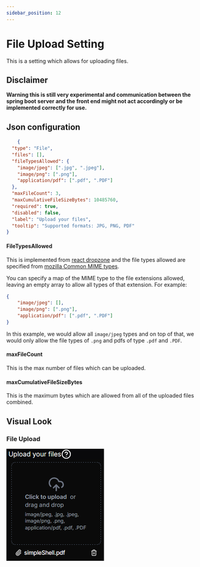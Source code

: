 ```yaml
---
sidebar_position: 12
---
```


# File Upload Setting
This is a setting which allows for uploading files.

## Disclaimer
**Warning this is still very experimental and communication between the spring boot server and the front end might not act accordingly or be implemented correctly for use.**

## Json configuration

```json
    {
  "type": "File",
  "files": [],
  "fileTypesAllowed": {
    "image/jpeg": [".jpg", ".jpeg"],
    "image/png": [".png"],
    "application/pdf": [".pdf", ".PDF"]
  },
  "maxFileCount": 3,
  "maxCumulativeFileSizeBytes": 10485760,
  "required": true,
  "disabled": false,
  "label": "Upload your files",
  "tooltip": "Supported formats: JPG, PNG, PDF"
}
```

#### FileTypesAllowed
This is implemented from [react dropzone](https://react-dropzone.js.org/#!/Accepting%20specific%20file%20types) and the file types allowed are specified from [mozilla Common MIME types](https://developer.mozilla.org/en-US/docs/Web/HTTP/MIME_types/Common_types).

You can specify a map of the MIME type to the file extensions allowed, leaving an empty array to allow all types of that extension. For example:
```json
{
    "image/jpeg": [],
    "image/png": [".png"],
    "application/pdf": [".pdf", ".PDF"]
}
```
In this example, we would allow all `image/jpeg` types and on top of that, we would only allow the file types of `.png` and pdfs of type `.pdf` and `.PDF`.

#### maxFileCount
This is the max number of files which can be uploaded.

#### maxCumulativeFileSizeBytes
This is the maximum bytes which are allowed from all of the uploaded files combined. 


## Visual Look
### File Upload
![File Upload](./img/file-upload.png)